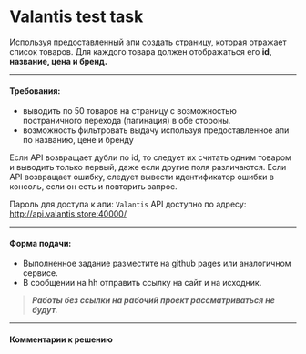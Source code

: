 # Valantis test task

Используя предоставленный апи создать страницу, которая отражает список товаров. Для каждого товара должен отображаться его **id, название, цена и бренд.**

-------------

#### Требования:
- выводить по 50 товаров на страницу с возможностью постраничного перехода (пагинация) в обе стороны.
- возможность фильтровать выдачу используя предоставленное апи по названию, цене и бренду

Если API возвращает дубли по id, то следует их считать одним товаром и выводить только первый, даже если другие поля различаются.
Если API возвращает ошибку, следует вывести идентификатор ошибки в консоль, если он есть и повторить запрос.

Пароль для доступа к апи: `Valantis`
API доступно по адресу: http://api.valantis.store:40000/

-------------

#### Форма подачи:
- Выполненное задание разместите на github pages или аналогичном сервисе.
- В сообщении на hh отправить ссылку на сайт и на исходник.

> __*Работы без ссылки на рабочий проект рассматриваться не будут.*__

-------------

#### Комментарии к решению
